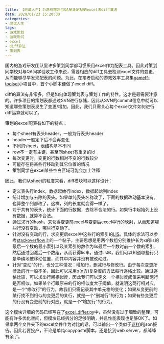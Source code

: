 ```yaml
---
title: 【测试人生】为游戏策划与QA量身定制的excel表diff算法
date: 2020/01/23 15:20:30
categories:
- 测试人生
tags:
- 游戏策划
- 游戏测试
- excel
- diff算法
- 策划表
---
```


国内的游戏研发团队里许多策划同学都习惯采用excel作为配表工具。因此对策划同学校对与QA同学验收工作来说，需要相应的diff工具去检测excel文件的变更，从而能够尽早发现配表的问题。为此，在笔者启动的游戏效率工具集[gameff-toolset](https://github.com/utmhikari/gameff-toolset)小项目中，首个小脚本便做了excel diff。

diff的算法有非常多，但是如何体现策划表与策划工作的特性，这才是最需要注意的。许多项目的策划表都通过SVN进行存储，因此从SVN的commit信息中就可以知道哪些策划表发生了变更/增加，因此，我们只需关心每个excel文件如何进行diff运算就可以了。

策划的excel配表有如下的特点：

<!-- more -->

- 每个sheet有表头header，一般为行表头header
- header一般定下后不会再变化
- 不同的sheet，表结构基本不同
- row不一定有主键，甚至同sheet有重复的id
- 每次变更时，变更的行数相对不变的行数较少
- 可能存在将某些行移动到其它位置的情况
- 策划同学在excel某些空白区域可能会加上注释

因此，我们从sheet的粒度来看，diff模块可以这样设计：

- 定义表头行index，数据起始行index，数据起始列index
- 统计增加与去除的表头。如果单纯表头名称改了，下面的数据改动基本没有，也算整个列都改了。这样，列的长度就变得一样了。
- 对于共有的表头，统计下面的行数据，去除不合法的行。如果行中起始列上没有数据，就算不合法。
- 通过求行的hash，来获得变更前excel与变更后excel中行的映射，从而知道哪些行没有变动，哪些行变动了。
- 针对没有变动的行，求变更后excel中这些行的索引的[LIS](https://en.wikipedia.org/wiki/Longest_increasing_subsequence)。具体的求法可以参考[stackoverflow](https://stackoverflow.com/questions/3992697/longest-increasing-subsequence)上的一个帖子，主要思想是用两个数组分别维护长为x的lis的最后一个数的最小索引以及某索引的数作为lis最后一个数时前一个数的索引，然后通过回溯后一个数组，从而获得lis串。通过lis串，我们可以知道哪些行只是单纯地被移动位置，而其中内容并没有被改动过。
- 针对“变动”的行，也分三种情况：增加行，删减行与修改行。由于每次变更所涉及的行一般不多，因此可以采用o(n方)复杂度的方法每行逐格比较。通过逐格比较，可以求出行间相似度，因此我们可以定义一个相似度阈值来判断两行是否相似。如果某个行跟原来的行的相似度大于阈值，就说明这两行相对应，是一个“修改行”的行为，故我们只需记录其中单元格的变化；如果从变更前的某行找不到相似的变更后的某行，就是一个“删减行”的行为；如果有些变更后的行没有变更前的行对应，就是一个“增加行”的行为。

这个模块详细的代码已经写在了[excel_differ.py](https://github.com/utmhikari/gameff-toolset/blob/master/lib/excel_differ.py)中，虽然没有过于细致的整理，可能有许多优化空间，但模块已经拆分的足够明确，并且性能表现也足够OK了。如果拿两个文件夹下的excel文件作为对比的话，可以输出一个类似于[这样](https://github.com/utmhikari/gameff-toolset/blob/master/test/excel_differ/report.json)的json报告。因此若要投产，不论是单纯copypaste脚本，还是接到web server，都绰绰有余了。
